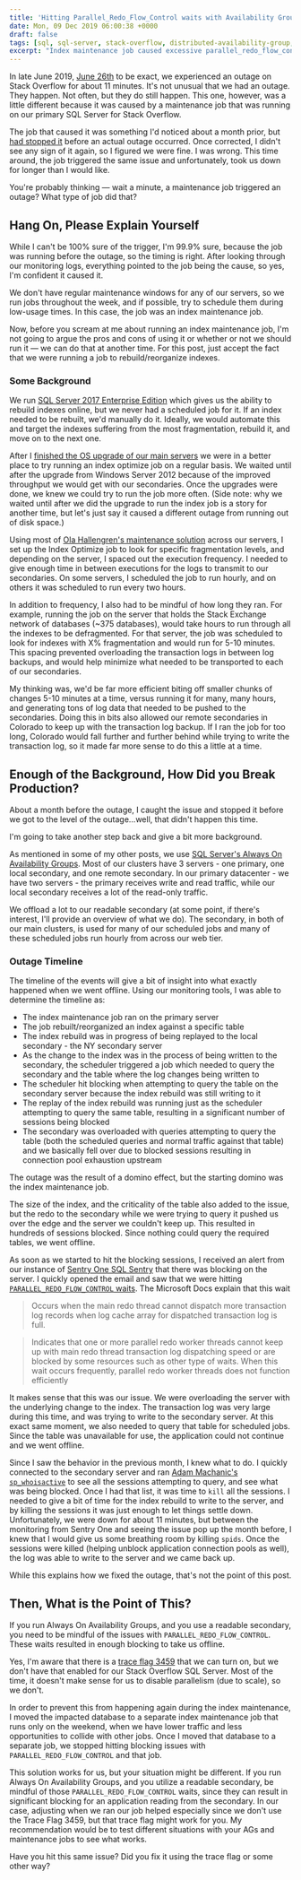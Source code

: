 ```yaml
---
title: 'Hitting Parallel_Redo_Flow_Control waits with Availability Groups'
date: Mon, 09 Dec 2019 06:00:38 +0000
draft: false
tags: [sql, sql-server, stack-overflow, distributed-availability-group, availability-group, waits, parallel-redo-flow-control, outage, maintenance, wait-stats]
excerpt: "Index maintenance job caused excessive parallel_redo_flow_control waits in an Always On Availability Group resulting in an outage"
---
```


In late June 2019, <a href="https://twitter.com/StackStatus/status/1143971084623941632" target="_blank">June 26th</a> to be exact, we experienced an outage on Stack Overflow for about 11 minutes. It's not unusual that we had an outage. They happen. Not often, but they do still happen. This one, however, was a little different because it was caused by a maintenance job that was running on our primary SQL Server for Stack Overflow. 

The job that caused it was something I'd noticed about a month prior, but <a href="https://twitter.com/tarynpivots/status/1130962290033844224" target="_blank">had stopped it</a> before an actual outage occurred. Once corrected, I didn't see any sign of it again, so I figured we were fine. I was wrong. This time around, the job triggered the same issue and unfortunately, took us down for longer than I would like. 

You're probably thinking &mdash; wait a minute, a maintenance job triggered an outage? What type of job did that?

## Hang On, Please Explain Yourself

While I can't be 100% sure of the trigger, I'm 99.9% sure, because the job was running before the outage, so the timing is right. After looking through our monitoring logs, everything pointed to the job being the cause, so yes, I'm confident it caused it.

We don't have regular maintenance windows for any of our servers, so we run jobs throughout the week, and if possible, try to schedule them during low-usage times. In this case, the job  was an index maintenance job. 

Now, before you scream at me about running an index maintenance job, I'm not going to argue the pros and cons of using it or whether or not we should run it &mdash; we can do that at another time. For this post, just accept the fact that we were running a job to rebuild/reorganize indexes.

### Some Background

We run <a href="https://docs.microsoft.com/en-us/sql/sql-server/editions-and-components-of-sql-server-2017?view=sql-server-ver15" target="_blank">SQL Server 2017 Enterprise Edition</a> which gives us the ability to rebuild indexes online, but we never had a scheduled job for it. If an index needed to be rebuilt, we'd manually do it. Ideally, we would automate this and target the indexes suffering from the most fragmentation, rebuild it, and move on to the next one.  

After I [finished the OS upgrade of our main servers](/post/how-stack-overflow-upgraded-from-windows-2012/) we were in a better place to try running an index optimize job on a regular basis. We waited until after the upgrade from Windows Server 2012 because of the improved throughput we would get with our secondaries. Once the upgrades were done, we knew we could try to run the job more often. (Side note: why we waited until after we did the upgrade to run the index job is a story for another time, but let's just say it caused a different outage from running out of disk space.)  

Using most of <a href ="https://ola.hallengren.com/" target="_blank">Ola Hallengren's maintenance solution</a> across our servers, I set up the Index Optimize job to look for specific fragmentation levels, and depending on the server, I spaced out the execution frequency. I needed to give enough time in between executions for the logs to transmit to our secondaries. On some servers, I scheduled the job to run hourly, and on others it was scheduled to run every two hours. 

In addition to frequency, I also had to be mindful of how long they ran. For example, running the job on the server that holds the Stack Exchange network of databases (~375 databases), would take hours to run through all the indexes to be defragmented. For that server, the job was scheduled to look for indexes with X% fragmentation and would run for 5-10 minutes. This spacing prevented overloading the transaction logs in between log backups, and would help minimize what needed to be transported to each of our secondaries. 

My thinking was, we'd be far more efficient biting off smaller chunks of changes 5-10 minutes at a time, versus running it for many, many hours, and generating tons of log data that needed to be pushed to the secondaries. Doing this in bits also allowed our remote secondaries in Colorado to keep up with the transaction log backup. If I ran the job for too long, Colorado would fall further and further behind while trying to write the transaction log, so it made far more sense to do this a little at a time. 

## Enough of the Background, How Did you Break Production?

About a month before the outage, I caught the issue and stopped it before we got to the level of the outage...well, that didn't happen this time. 

I'm going to take another step back and give a bit more background.

As mentioned in some of my other posts, we use <a href="https://docs.microsoft.com/en-us/sql/database-engine/availability-groups/windows/always-on-availability-groups-sql-server?view=sql-server-ver150" target="_blank">SQL Server's Always On Availability Groups</a>. Most of our clusters have 3 servers - one primary, one local secondary, and one remote secondary. In our primary datacenter - we have two servers - the primary receives write and read traffic, while our local secondary receives a lot of the read-only traffic. 

We offload a lot to our readable secondary (at some point, if there's interest, I'll provide an overview of what we do). The secondary, in both of our main clusters, is used for many of our scheduled jobs and many of these scheduled jobs run hourly from across our web tier. 

### Outage Timeline

The timeline of the events will give a bit of insight into what exactly happened when we went offline. Using our monitoring tools, I was able to determine the timeline as:

- The index maintenance job ran on the primary server
- The job rebuilt/reorganized an index against a specific table
- The index rebuild was in progress of being replayed to the local secondary - the NY secondary server
- As the change to the index was in the process of being written to the secondary, the scheduler triggered a job which needed to query the secondary and the table where the log changes being written to 
- The scheduler hit blocking when attempting to query the table on the secondary server because the index rebuild was still writing to it
- The replay of the index rebuild was running just as the scheduler attempting to query the same table, resulting in a significant number of sessions being blocked
- The secondary was overloaded with queries attempting to query the table (both the scheduled queries and normal traffic against that table) and we basically fell over due to blocked sessions resulting in connection pool exhaustion upstream

The outage was the result of a domino effect, but the starting domino was the index maintenance job. 

The size of the index, and the criticality of the table also added to the issue, but the redo to the secondary while we were trying to query it pushed us over the edge and the server we couldn't keep up. This resulted in hundreds of sessions blocked. Since nothing could query the required tables, we went offline.

As soon as we started to hit the blocking sessions, I received an alert from our instance of <a href="https://www.sentryone.com/products/sentryone-platform/sql-sentry/sql-server-performance-monitoring" target="_blank">Sentry One SQL Sentry</a> that there was blocking on the server. I quickly opened the email and saw that we were hitting <a href="https://blogs.msdn.microsoft.com/sql_server_team/sql-server-20162017-availability-group-secondary-replica-redo-model-and-performance/" target="_blank">`PARALLEL_REDO_FLOW_CONTROL` waits</a>. The Microsoft Docs explain that this wait

> Occurs when the main redo thread cannot dispatch more transaction log records when log cache array for dispatched transaction log is full.

> Indicates that one or more parallel redo worker threads cannot keep up with main redo thread transaction log dispatching speed or are blocked by some resources such as other type of waits. When this wait occurs frequently, parallel redo worker threads does not function efficiently

It makes sense that this was our issue. We were overloading the server with the underlying change to the index. The transaction log was very large during this time, and was trying to write to the secondary server. At this exact same moment, we also needed to query that table for scheduled jobs. Since the table was unavailable for use, the application could not continue and we went offline. 

Since I saw the behavior in the previous month, I knew what to do. I quickly connected to the secondary server and ran <a href="http://whoisactive.com/" target="_blank">Adam Machanic's `sp_whoisactive`</a> to see all the sessions attempting to query, and see what was being blocked. Once I had that list, it was time to `kill` all the sessions. I needed to give a bit of time for the index rebuild to write to the server, and by killing the sessions it was just enough to let things settle down. Unfortunately, we were down for about 11 minutes, but between the monitoring from Sentry One and seeing the issue pop up the month before, I knew that I would give us some breathing room by killing `spids`. Once the sessions were killed (helping unblock application connection pools as well), the log was able to write to the server and we came back up. 

While this explains how we fixed the outage, that's not the point of this post. 

## Then, What is the Point of This?

If you run Always On Availability Groups, and you use a readable secondary, you need to be mindful of the issues with `PARALLEL_REDO_FLOW_CONTROL`. These waits resulted in enough blocking to take us offline. 

Yes, I'm aware that there is a <a href="https://docs.microsoft.com/en-us/sql/t-sql/database-console-commands/dbcc-traceon-trace-flags-transact-sql?view=sql-server-ver15" target="_blank">trace flag 3459</a> that we can turn on, but we don't have that enabled for our Stack Overflow SQL Server. Most of the time, it doesn't make sense for us to disable parallelism (due to scale), so we don't. 

In order to prevent this from happening again during the index maintenance, I moved the impacted database to a separate index maintenance job that runs only on the weekend, when we have lower traffic and less opportunities to collide with other jobs. Once I moved that database to a separate job, we stopped hitting blocking issues with `PARALLEL_REDO_FLOW_CONTROL` and that job.

This solution works for us, but your situation might be different. If you run Always On Availability Groups, and you utilize a readable secondary, be mindful of those `PARALLEL_REDO_FLOW_CONTROL` waits, since they can result in significant blocking for an application reading from the secondary. In our case, adjusting when we ran our job helped especially since we don't use the Trace Flag 3459, but that trace flag might work for you. My recommendation would be to test different situations with your AGs and maintenance jobs to see what works. 

Have you hit this same issue? Did you fix it using the trace flag or some other way? 